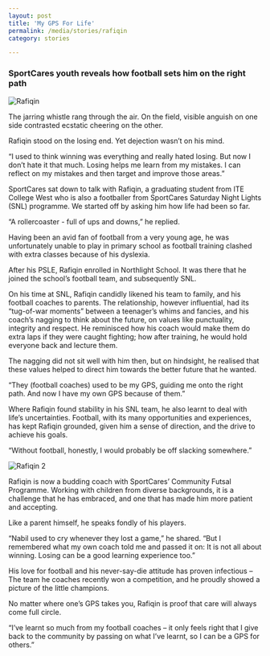 ```yaml
---
layout: post
title: 'My GPS For Life'
permalink: /media/stories/rafiqin
category: stories

---
```



### SportCares youth reveals how football sets him on the right path

![Rafiqin](/images/rafiqin-article-1.jpg)

The jarring whistle rang through the air. On the field, visible anguish on one side contrasted ecstatic cheering on the other.

Rafiqin stood on the losing end. Yet dejection wasn’t on his mind. 

“I used to think winning was everything and really hated losing. But now I don’t hate it that much. Losing helps me learn from my mistakes. I can reflect on my mistakes and then target and improve those areas.”

SportCares sat down to talk with Rafiqin, a graduating student from ITE College West who is also a footballer from SportCares Saturday Night Lights (SNL) programme. We started off by asking him how life had been so far.

“A rollercoaster - full of ups and downs,” he replied.

Having been an avid fan of football from a very young age, he was unfortunately unable to play in primary school as football training clashed with extra classes because of his dyslexia. 

After his PSLE, Rafiqin enrolled in Northlight School. It was there that he joined the school’s football team, and subsequently SNL. 

On his time at SNL, Rafiqin candidly likened his team to family, and his football coaches to parents. The relationship, however influential, had its “tug-of-war moments” between a teenager’s whims and fancies, and his coach’s nagging to think about the future, on values like punctuality, integrity and respect. He reminisced how his coach would make them do extra laps if they were caught fighting; how after training, he would hold everyone back and lecture them.

The nagging did not sit well with him then, but on hindsight, he realised that these values helped to direct him towards the better future that he wanted.

“They (football coaches) used to be my GPS, guiding me onto the right path. And now I have my own GPS because of them.”

Where Rafiqin found stability in his SNL team, he also learnt to deal with life’s uncertainties. Football, with its many opportunities and experiences, has kept Rafiqin grounded, given him a sense of direction, and the drive to achieve his goals.

“Without football, honestly, I would probably be off slacking somewhere.” 

![Rafiqin 2](/images/rafiqin-article-2.jpg)

Rafiqin is now a budding coach with SportCares’ Community Futsal Programme. Working with children from diverse backgrounds, it is a challenge that he has embraced, and one that has made him more patient and accepting.
 
Like a parent himself, he speaks fondly of his players. 

“Nabil used to cry whenever they lost a game,” he shared. “But I remembered what my own coach told me and passed it on: It is not all about winning. Losing can be a good learning experience too.” 

His love for football and his never-say-die attitude has proven infectious – The team he coaches recently won a competition, and he proudly showed a picture of the little champions.

No matter where one’s GPS takes you, Rafiqin is proof that care will always come full circle. 

“I’ve learnt so much from my football coaches – it only feels right that I give back to the community by passing on what I’ve learnt, so I can be a GPS for others.”
